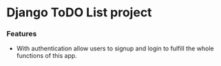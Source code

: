 # Django ToDO List project

### Features

* With authentication allow users to signup and login to fulfill the whole functions of this app.
